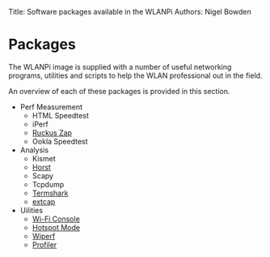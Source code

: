 Title: Software packages available in the WLANPi
Authors: Nigel Bowden

# Packages

The WLANPi image is supplied with a number of useful networking programs, utilities and scripts to help the WLAN professional out in the field.

An overview of each of these packages is provided in this section.

- Perf Measurement
    - HTML Speedtest
    - iPerf
    - [Ruckus Zap][zap]
    - Ookla Speedtest
- Analysis
    - Kismet
    - [Horst][horst]
    - Scapy
    - Tcpdump
    - [Termshark][termshark]
    - [extcap][extcap]
- Uilities
    - [Wi-Fi Console][wifi_console]
    - [Hotspot Mode][hotspot]
    - [Wiperf][wiperf]
    - [Profiler][profiler]


<!-- Link list -->
[wifi_console]: pkg_util_wconsole.md
[termshark]: pkg_analysis_termshark.md
[hotspot]: pkg_util_hotspot.md
[extcap]: pkg_analysis_extcap.md
[zap]: pkg_perf_zap.md
[horst]: pkg_analysis_horst.md
[profiler]: pkg_util_profiler.md
[wiperf]: pkg_util_wiperf.md

